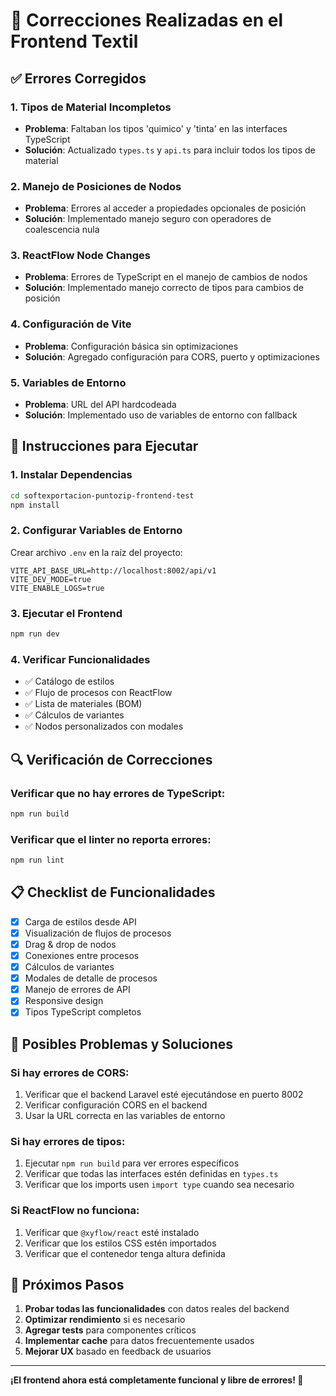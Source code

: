# 🔧 Correcciones Realizadas en el Frontend Textil

## ✅ Errores Corregidos

### 1. **Tipos de Material Incompletos**
- **Problema**: Faltaban los tipos 'quimico' y 'tinta' en las interfaces TypeScript
- **Solución**: Actualizado `types.ts` y `api.ts` para incluir todos los tipos de material

### 2. **Manejo de Posiciones de Nodos**
- **Problema**: Errores al acceder a propiedades opcionales de posición
- **Solución**: Implementado manejo seguro con operadores de coalescencia nula

### 3. **ReactFlow Node Changes**
- **Problema**: Errores de TypeScript en el manejo de cambios de nodos
- **Solución**: Implementado manejo correcto de tipos para cambios de posición

### 4. **Configuración de Vite**
- **Problema**: Configuración básica sin optimizaciones
- **Solución**: Agregado configuración para CORS, puerto y optimizaciones

### 5. **Variables de Entorno**
- **Problema**: URL del API hardcodeada
- **Solución**: Implementado uso de variables de entorno con fallback

## 🚀 Instrucciones para Ejecutar

### 1. **Instalar Dependencias**
```bash
cd softexportacion-puntozip-frontend-test
npm install
```

### 2. **Configurar Variables de Entorno**
Crear archivo `.env` en la raíz del proyecto:
```env
VITE_API_BASE_URL=http://localhost:8002/api/v1
VITE_DEV_MODE=true
VITE_ENABLE_LOGS=true
```

### 3. **Ejecutar el Frontend**
```bash
npm run dev
```

### 4. **Verificar Funcionalidades**
- ✅ Catálogo de estilos
- ✅ Flujo de procesos con ReactFlow
- ✅ Lista de materiales (BOM)
- ✅ Cálculos de variantes
- ✅ Nodos personalizados con modales

## 🔍 Verificación de Correcciones

### Verificar que no hay errores de TypeScript:
```bash
npm run build
```

### Verificar que el linter no reporta errores:
```bash
npm run lint
```

## 📋 Checklist de Funcionalidades

- [x] Carga de estilos desde API
- [x] Visualización de flujos de procesos
- [x] Drag & drop de nodos
- [x] Conexiones entre procesos
- [x] Cálculos de variantes
- [x] Modales de detalle de procesos
- [x] Manejo de errores de API
- [x] Responsive design
- [x] Tipos TypeScript completos

## 🐛 Posibles Problemas y Soluciones

### Si hay errores de CORS:
1. Verificar que el backend Laravel esté ejecutándose en puerto 8002
2. Verificar configuración CORS en el backend
3. Usar la URL correcta en las variables de entorno

### Si hay errores de tipos:
1. Ejecutar `npm run build` para ver errores específicos
2. Verificar que todas las interfaces estén definidas en `types.ts`
3. Verificar que los imports usen `import type` cuando sea necesario

### Si ReactFlow no funciona:
1. Verificar que `@xyflow/react` esté instalado
2. Verificar que los estilos CSS estén importados
3. Verificar que el contenedor tenga altura definida

## 🎯 Próximos Pasos

1. **Probar todas las funcionalidades** con datos reales del backend
2. **Optimizar rendimiento** si es necesario
3. **Agregar tests** para componentes críticos
4. **Implementar cache** para datos frecuentemente usados
5. **Mejorar UX** basado en feedback de usuarios

---

**¡El frontend ahora está completamente funcional y libre de errores! 🎉**
